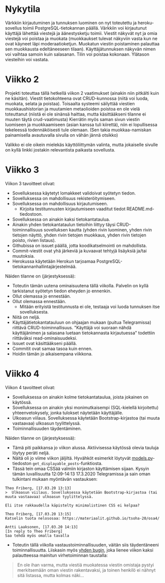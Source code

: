 # Nykytila

Värkkiin kirjautuminen ja tunnuksen luominen on nyt toteutettu ja heroku-sovellus toimii PostgreSQL-tietokannan päällä. Värkkiin voi kirjautunut käyttäjä lähettää viestejä ja äänestysketju toimii. Viestit näkyvät nyt ja omia viestejä voi poistaa ja muokata (muokkaukset tulevat näkyviin vasta kun ne ovat käyneet läpi moderaatioketjun. Muokatun viestin poistaminen palauttaa sen muokkausta edeltäneeseen tilaan). Käyttäjätunnuksen näkyvän nimen voi vaihtaa samoin kuin salasanan. Tilin voi poistaa kokonaan. Ylätason viesteihin voi vastata.

# Viikko 2

Projekti toteuttaa tällä hetkellä viikon 2 vaatimukset (ainakin niin pitkälti kuin ne käsitän). Viestit tietokohteena ovat CRUD-kunnossa (niitä voi luoda, muokata, selata ja poistaa). Toisaalta systeemi säilyttää viestien muokkaushistorian ja muutamien metaolioiden poistoa en ole vielä toteuttanut (niistä ei ole sinänsä haittaa, mutta käsittääkseni tilanne ei muuten täytä crud-vaatimusta) Kierrätin myös saman sivun viestin luomiseen ja muokkaamiseen (asian kanssa tuli kiirettä), niin ei lopullisessa tekeleessä todennäköisesti tule olemaan. (Sen takia muokkaa-namiskan painamisella avautuvalla sivulla on vähän jännä otsikko)

Valikko ei ole oikein mielekäs käyttöliittymän valinta, mutta jokaiselle sivulle on kyllä linkki jostakin relevantista paikasta sovellusta.

# Viikko 3

Viikon 3 tavoitteet olivat:

* Sovelluksessa käytetyt lomakkeet validoivat syötetyn tiedon.
* Sovelluksessa on mahdollisuus rekisteröitymiseen.
* Sovelluksessa on mahdollisuus kirjautumiseen.
    * Kirjoita testitunnusten kirjautumiseen vaaditut tiedot README.md-tiedostoon.
* Sovelluksessa on ainakin kaksi tietokantataulua.
* Ainakin yhden tietokantataulun tietoihin liittyy täysi CRUD-toiminnallisuus sovelluksen kautta (yhden rivin luominen, yhden rivin tietojen näyttö, yhden rivin tietojen muokkaus, yhden rivin tietojen poisto, rivien listaus).
* Githubissa on issuet päällä, jotta koodikatselmointi on mahdollista. 
* Commit-viestit ovat yhä järkeviä ja kuvaavat tehtyjä lisäyksiä ja/tai muutoksia. 
* Herokussa käytetään Herokun tarjoamaa PostgreSQL-tietokannanhallintajärjestelmää.

Näiden tilanne on (järjestyksessä):

* Toteutin tämän uutena ominaisuutena tällä viikolla. Palvelin on kyllä tarkistanut syötetyn tiedon eheyden jo ennenkin.
* Ollut olemassa jo ennestään.
* Ollut olemassa ennestään.
    * Mitään erityistä testitunnusta ei ole, testaaja voi luoda tunnuksen itse sovelluksesta.
* Niitä on neljä.
* Käyttäjätietokantatauluun on ohjaajan mukaan (puitua Telegramissa) riittävä CRUD-toiminnallisuus. "Käyttäjä voi suoraan nähdä käyttäjänimen ja salasana luetaan tietokannasta kirjautuessa" todettiin riittäväksi read-ominaisuudeksi.
* Issuet ovat käsittääkseni päällä.
* Commitit ovat samaa tasoa kuin ennen.
* Hoidin tämän jo aikaisempana viikkona.

# Viikko 4

Viikon 4 tavoitteet olivat:

* Sovelluksessa on ainakin kolme tietokantataulua, joista jokainen on käytössä.
* Sovelluksessa on ainakin yksi monimutkaisempi (SQL-kielellä kirjoitettu) yhteenvetokysely, jonka tulokset näytetään käyttäjälle.
* Ulkoasun viilaus. Sovelluksessa käytetään Bootstrap-kirjastoa (tai muuta vastaavaa) ulkoasun tyylittelyssä.
* Toiminnallisuuden täydentäminen.

Näiden tilanne on (järjestyksessä):

* Tämä piti paikkansa jo viikon alussa. Aktiivisessa käytössä olevia tauluja löytyy peräti neljä.
* Näitä oli jo viime viikon jäljiltä. Hyvähköt esimerkit löytyvät [models.py](../application/varkki/models.py)-tiedoston `get_displayable_posts`-funktiosta.
* Tässä tein omaa CSSää valmiin kirjaston käyttämisen sijaan. Kysyin tämän luvallisuutta 12:09-14:13 17.3.2020 Telegramissa ja sain oman tulkintani mukaan myöntävän vastauksen:

```
Theo Friberg, [17.03.20 13:13]
>  Ulkoasun viilaus. Sovelluksessa käytetään Bootstrap-kirjastoa (tai muuta vastaavaa) ulkoasun tyylittelyssä. 

Eli itse rakkaudella käpistelty minimalistinen CSS ei kelpaa?

Theo Friberg, [17.03.20 13:15]
Katselin tuota nelososaa: https://materiaalit.github.io/tsoha-20/osa4/

Antti Laaksonen, [17.03.20 14:13]
[In reply to Theo Friberg]
Saa tehdä myös omalla tavalla
```

* Toteutin tällä viikolla vastaustoiminnallisuuden, väitän siis täydentäneeni toiminnallisuutta. Liiskasin myös [yhden bugin](https://github.com/nomelif/tsoha-2020/commit/b09a85d69552c84a368c52bef05569b8daaa0dee), joka lienee viikon kaksi palautteessa mainitun virhetoiminnan taustalla:

> En ole ihan varma, mutta viestiä muokatessa viestin omistaja pystyi merkitsemään oman viestin rakentavaksi, ja toinen henkilö ei nähnyt sitä listassa, mutta kolmas näki...
